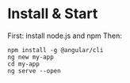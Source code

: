 # Install & Start
First: install node.js and npm
Then:
```
npm install -g @angular/cli
ng new my-app
cd my-app
ng serve --open
```
